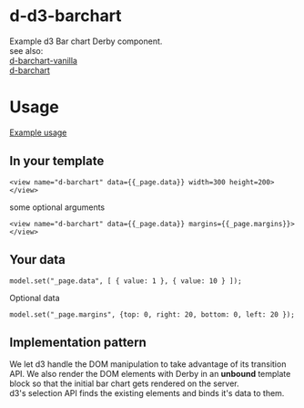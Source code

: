 d-d3-barchart
==================

Example d3 Bar chart Derby component.  
see also:  
[d-barchart-vanilla](http://github.com/codeparty/d-barchart-vanilla)  
[d-barchart](http://github.com/codeparty/d-d3-barchart)  

# Usage
[Example usage](http://github.com/codeparty/derby-examples/tree/master/charts)

## In your template
```
<view name="d-barchart" data={{_page.data}} width=300 height=200></view>
```
some optional arguments
```
<view name="d-barchart" data={{_page.data}} margins={{_page.margins}}></view>
```


## Your data
```
model.set("_page.data", [ { value: 1 }, { value: 10 } ]);
```

Optional data
```
model.set("_page.margins", {top: 0, right: 20, bottom: 0, left: 20 });
```

## Implementation pattern

We let d3 handle the DOM manipulation to take advantage of its transition API. We also render the DOM elements with Derby in an __unbound__ template block so that the initial bar chart gets rendered on the server.  
d3's selection API finds the existing elements and binds it's data to them.

